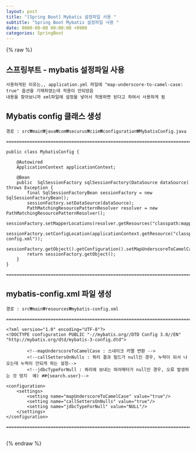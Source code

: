```yaml
---  
layout: post  
title: "[Spring Boot] Mybatis 설정파일 사용 "  
subtitle: "Spring Boot Mybatis 설정파일 사용 "  
date: 0000-00-00 00:00:00 +0900  
categories: SpringBoot  
---  
```

{% raw %}  
## 스프링부트 - mybatis 설정파일 사용  
  
	사용하게된 이유는,, application.yml 파일에 "map-underscore-to-camel-case: true" 옵션을 기재하였는데 적용이 안되었음  
	내용을 찾아보니까 xml파일에 설정을 넣어서 적용하면 된다고 하여서 사용하게 됨  
  
## Mybatis config 클래스 생성  
	경로 : src₩main₩java₩com₩securus₩ciim₩configuration₩MybatisConfig.java  
  
	=====================================================================================================================================================  
  
	public class MybatisConfig {  
  
		@Autowired  
		ApplicationContext applicationContext;  
  
		@Bean  
		public  SqlSessionFactory sqlSessionFactory(DataSource dataSource) throws Exception {  
			final SqlSessionFactoryBean sessionFactory = new SqlSessionFactoryBean();  
			sessionFactory.setDataSource(dataSource);  
			PathMatchingResourcePatternResolver resolver = new PathMatchingResourcePatternResolver();  
			sessionFactory.setMapperLocations(resolver.getResources("classpath:mapper/*Mapper.xml"));  
			sessionFactory.setConfigLocation(applicationContext.getResource("classpath:mybatis-config.xml"));  
			sessionFactory.getObject().getConfiguration().setMapUnderscoreToCamelCase(true);  
			return sessionFactory.getObject();  
		}  
	}  
  
	=====================================================================================================================================================  
  
## mybatis-config.xml 파일 생성  
  
	경로 : src₩main₩resources₩mybatis-config.xml  
  
	=====================================================================================================================================================  
  
	<?xml version="1.0" encoding="UTF-8"?>  
	<!DOCTYPE configuration PUBLIC "-//mybatis.org//DTD Config 3.0//EN" "http://mybatis.org/dtd/mybatis-3-config.dtd">  
  
			<!--mapUnderscoreToCamelCase : 스네이크 카멜 변환 -->  
			<!--callSettersOnNulls : 쿼리 결과 필드가 null인 경우, 누락이 되서 나오는데 누락이 안되게 하는 설정-->  
			<!--jdbcTypeForNull : 쿼리에 보내는 파라메터가 null인 경우, 오류 발생하는 것 방지  예) ##{search.user}-->  
  
	<configuration>  
		<settings>  
			<setting name="mapUnderscoreToCamelCase" value="true"/>  
			<setting name="callSettersOnNulls" value="true"/>  
			<setting name="jdbcTypeForNull" value="NULL"/>  
		</settings>  
	</configuration>  
  
	=====================================================================================================================================================  
  
##                                                                                                                                                                                                                                                                                                                                                                                                                                                                                                                                                                                                                                                                                                                                                                                                                                                                                                                                                                                                                                                                                                                                                                                                                                                                                                                                                                                                                                                                                                                                                                                                                                                                                                                                                                                                                                                                                                                                                                                                                                                                                                                                                                                                                                                                                                                                                                                                                                                                                                                                                                                              
{% endraw %}